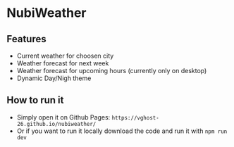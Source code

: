 # NubiWeather

## Features
- Current weather for choosen city
- Weather forecast for next week
- Weather forecast for upcoming hours (currently only on desktop)
- Dynamic Day/Nigh theme

## How to run it
- Simply open it on Github Pages: `https://vghost-26.github.io/nubiweather/`
- Or if you want to run it locally download the code and run it with ```npm run dev```
